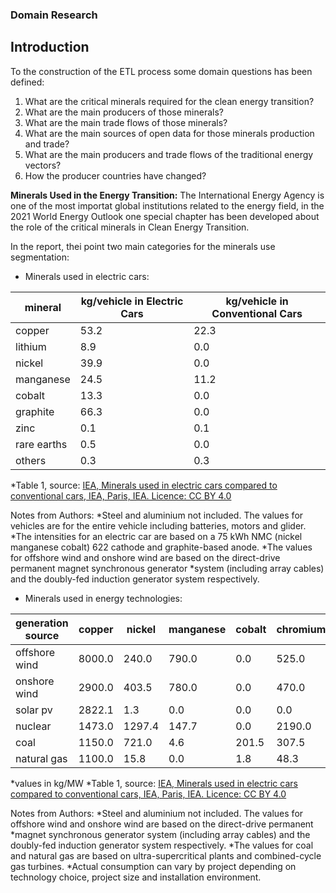 ### Domain Research

## Introduction
To the construction of the ETL process some domain questions has been defined:

1. What are the critical minerals required for the clean energy transition?
2. What are the main producers of those minerals?
3. What are the main trade flows of those minerals?
4. What are the main sources of open data for those minerals production and trade?
5. What are the main producers and trade flows of the traditional energy vectors?
6. How the producer countries have changed?

**Minerals Used in the Energy Transition:**
The International Energy Agency is one of the most importat global institutions related to the energy field,
in the 2021 World Energy Outlook one special chapter has been developed about the role of the critical minerals
in Clean Energy Transition.

In the report, thei point two main categories for the minerals use segmentation:
* Minerals used in electric cars:

| **mineral** | **kg/vehicle in Electric Cars** | **kg/vehicle in Conventional Cars** |
|-------------|---------------------------------|-------------------------------------|
| copper	  | 53.2 							| 22.3								  |
| lithium  	  | 8.9								| 0.0								  |
| nickel	  | 39.9							| 0.0								  |
| manganese	  | 24.5							| 11.2								  |
| cobalt      | 13.3							| 0.0								  |
| graphite    | 66.3							| 0.0								  |
| zinc        | 0.1								| 0.1								  |
| rare earths | 0.5								| 0.0								  |
| others      | 0.3								| 0.3								  |

*Table 1, source: [IEA, Minerals used in electric cars compared to conventional cars, IEA, Paris, IEA. Licence: CC BY 4.0](https://www.iea.org/data-and-statistics/charts/minerals-used-in-electric-cars-compared-to-conventional-cars)

Notes from Authors:
*Steel and aluminium not included. The values for vehicles are for the entire vehicle including batteries, motors and glider. 
*The intensities for an electric car are based on a 75 kWh NMC (nickel manganese cobalt) 622 cathode and graphite-based anode. 
*The values for offshore wind and onshore wind are based on the direct-drive permanent magnet synchronous generator 
*system (including array cables) and the doubly-fed induction generator system respectively.

* Minerals used in energy technologies:


| **generation source** |  **copper** | **nickel** | **manganese** | **cobalt** | **chromium** | **molybdenum** | **zinc** | **rare earths** | **silicon** | **others** |
|-----------------------|-------------|------------|---------------|------------|--------------|----------------|----------|-----------------|-------------|------------|
| offshore wind         |   8000.0	  | 240.0      | 790.0		   | 0.0		| 525.0		   | 109.0			| 5500.0   | 239.0 			 | 0.0		   | 6.0		|
| onshore wind          |   2900.0	  | 403.5      | 780.0		   | 0.0		| 470.0		   | 99.0			| 5500.0   | 14.0			 | 0.0		   | 0.0		|
| solar pv              |   2822.1	  | 1.3        | 0.0	       | 0.0		| 0.0		   | 0.0			| 30.0	   | 0.0			 | 3948.3 	   | 32.0		|
| nuclear          		|   1473.0	  | 1297.4     | 147.7		   | 0.0		| 2190.0	   | 70.8			| 0.0	   | 0.5			 | 0.0		   | 94.3		|
| coal          		|   1150.0	  | 721.0      | 4.6		   | 201.5		| 307.5		   | 66.3			| 0.0	   | 0.0			 | 0.0		   | 33.9		|
| natural gas           |   1100.0    | 15.8       | 0.0	       | 1.8		| 48.3 		   | 0.0			| 0.0	   | 0.0			 | 0.0		   | 0.0		|

*values in kg/MW
*Table 1, source: [IEA, Minerals used in electric cars compared to conventional cars, IEA, Paris, IEA. Licence: CC BY 4.0](https://www.iea.org/data-and-statistics/charts/minerals-used-in-electric-cars-compared-to-conventional-cars)

Notes from Authors:
*Steel and aluminium not included. The values for offshore wind and onshore wind are based on the direct-drive permanent 
*magnet synchronous generator system (including array cables) and the doubly-fed induction generator system respectively. 
*The values for coal and natural gas are based on ultra-supercritical plants and combined-cycle gas turbines. 
*Actual consumption can vary by project depending on technology choice, project size and installation environment.


















